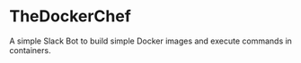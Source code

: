 # TheDockerChef
A simple Slack Bot to build simple Docker images and execute commands in containers.
